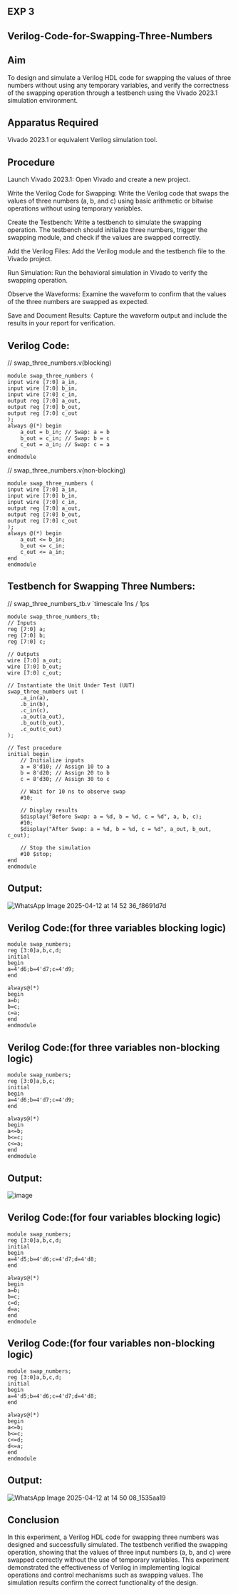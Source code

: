 ## EXP 3
## Verilog-Code-for-Swapping-Three-Numbers
## Aim
To design and simulate a Verilog HDL code for swapping the values of three numbers without using any temporary variables, and verify the correctness of the swapping operation through a testbench using the Vivado 2023.1 simulation environment.

## Apparatus Required
Vivado 2023.1 or equivalent Verilog simulation tool.

## Procedure
Launch Vivado 2023.1:
Open Vivado and create a new project.

Write the Verilog Code for Swapping:
Write the Verilog code that swaps the values of three numbers (a, b, and c) using basic arithmetic or bitwise operations without using temporary variables.

Create the Testbench:
Write a testbench to simulate the swapping operation. The testbench should initialize three numbers, trigger the swapping module, and check if the values are swapped correctly.

Add the Verilog Files:
Add the Verilog module and the testbench file to the Vivado project.

Run Simulation:
Run the behavioral simulation in Vivado to verify the swapping operation.

Observe the Waveforms:
Examine the waveform to confirm that the values of the three numbers are swapped as expected.

Save and Document Results:
Capture the waveform output and include the results in your report for verification.

## Verilog Code:
// swap_three_numbers.v(blocking)

    module swap_three_numbers (
    input wire [7:0] a_in,
    input wire [7:0] b_in,
    input wire [7:0] c_in,
    output reg [7:0] a_out,
    output reg [7:0] b_out,
    output reg [7:0] c_out
    );
    always @(*) begin
        a_out = b_in; // Swap: a = b
        b_out = c_in; // Swap: b = c
        c_out = a_in; // Swap: c = a
    end
    endmodule
// swap_three_numbers.v(non-blocking)

    module swap_three_numbers (
    input wire [7:0] a_in,
    input wire [7:0] b_in,
    input wire [7:0] c_in,
    output reg [7:0] a_out,
    output reg [7:0] b_out,
    output reg [7:0] c_out
    );
    always @(*) begin
        a_out <= b_in; 
        b_out <= c_in; 
        c_out <= a_in; 
    end
    endmodule    
## Testbench for Swapping Three Numbers:
// swap_three_numbers_tb.v
`timescale 1ns / 1ps

    module swap_three_numbers_tb;
    // Inputs
    reg [7:0] a;
    reg [7:0] b;
    reg [7:0] c;

    // Outputs
    wire [7:0] a_out;
    wire [7:0] b_out;
    wire [7:0] c_out;

    // Instantiate the Unit Under Test (UUT)
    swap_three_numbers uut (
        .a_in(a),
        .b_in(b),
        .c_in(c),
        .a_out(a_out),
        .b_out(b_out),
        .c_out(c_out)
    );

    // Test procedure
    initial begin
        // Initialize inputs
        a = 8'd10; // Assign 10 to a
        b = 8'd20; // Assign 20 to b
        c = 8'd30; // Assign 30 to c

        // Wait for 10 ns to observe swap
        #10;

        // Display results
        $display("Before Swap: a = %d, b = %d, c = %d", a, b, c);
        #10;
        $display("After Swap: a = %d, b = %d, c = %d", a_out, b_out, c_out);
        
        // Stop the simulation
        #10 $stop;
    end
    endmodule

## Output:
![WhatsApp Image 2025-04-12 at 14 52 36_f8691d7d](https://github.com/user-attachments/assets/c516ca35-855b-452e-ab1a-05fd20548a5e)

## Verilog Code:(for three variables blocking logic)

    module swap_numbers;
    reg [3:0]a,b,c,d;
    initial 
    begin 
    a=4'd6;b=4'd7;c=4'd9;
    end
    
    always@(*)
    begin 
    a=b;
    b=c;
    c=a;
    end
    endmodule
## Verilog Code:(for three variables non-blocking logic)

    module swap_numbers;
    reg [3:0]a,b,c;
    initial 
    begin 
    a=4'd6;b=4'd7;c=4'd9;
    end
    
    always@(*)
    begin 
    a<=b;
    b<=c;
    c<=a;
    end
    endmodule
## Output:  
![image](https://github.com/user-attachments/assets/c34099b5-a80b-43c0-b1b7-c25383b46854)

## Verilog Code:(for four variables blocking logic)

    module swap_numbers;
    reg [3:0]a,b,c,d;
    initial 
    begin 
    a=4'd5;b=4'd6;c=4'd7;d=4'd8;
    end
    
    always@(*)
    begin 
    a=b;
    b=c;
    c=d;
    d=a;
    end
    endmodule
## Verilog Code:(for four variables non-blocking logic)

    module swap_numbers;
    reg [3:0]a,b,c,d;
    initial 
    begin 
    a=4'd5;b=4'd6;c=4'd7;d=4'd8;
    end
    
    always@(*)
    begin
    a<=b;
    b<=c;
    c<=d;
    d<=a;
    end
    endmodule
## Output: 
![WhatsApp Image 2025-04-12 at 14 50 08_1535aa19](https://github.com/user-attachments/assets/2792323f-3ea7-4737-ae77-eff80564b3aa)

## Conclusion
In this experiment, a Verilog HDL code for swapping three numbers was designed and successfully simulated. The testbench verified the swapping operation, showing that the values of three input numbers (a, b, and c) were swapped correctly without the use of temporary variables. This experiment demonstrated the effectiveness of Verilog in implementing logical operations and control mechanisms such as swapping values. The simulation results confirm the correct functionality of the design.
